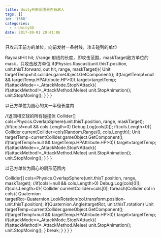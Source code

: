 ```yaml
---
title: Unity判断周围是否有敌人
tags: []
id: '1368'
categories:
  - - Unity3D
date: 2017-09-01 20:41:06
---
```


只攻击正前方的单位，向前发射一条射线，攻击碰到的单位

RaycastHit hit;
//range 射线的长度，即攻击范围，maskTarget敌方单位的mask，只攻击敌方单位
if(Physics.Raycast(unit.thisT.position, unit.thisT.forward, out hit, range, maskTarget)){
      Unit targetTemp=hit.collider.gameObject.GetComponent();
      if(targetTemp!=null && targetTemp.HPAttribute.HP>0){
           target=targetTemp;
           if(attackMode==\_AttackMode.StopNAttack){
               if(attackMethod!=\_AttackMethod.Melee) unit.StopAnimation();
                   unit.StopMoving();
               }
      }
}

以己方单位为圆心的某一半径长度内

//返回相交球的所有碰撞体
Collider\[\] cols=Physics.OverlapSphere(unit.thisT.position, range, maskTarget);
//if(cols!=null && cols.Length>0) Debug.Log(cols\[0\]);
if(cols.Length>0){
       Collider currentCollider=cols\[Random.Range(0, cols.Length)\];
       Unit targetTemp=currentCollider.gameObject.GetComponent();
       if(targetTemp!=null && targetTemp.HPAttribute.HP>0){
             target=targetTemp;
             if(attackMode==\_AttackMode.StopNAttack){
                if(attackMethod!=\_AttackMethod.Melee) unit.StopAnimation();
                   unit.StopMoving();
             }
       }
}

以己方单位为圆心的扇形范围内

Collider\[\] cols=Physics.OverlapSphere(unit.thisT.position, range, maskTarget);
//if(cols!=null && cols.Length>0) Debug.Log(cols\[0\]);
if(cols.Length>0){
      Collider currentCollider=cols\[0\];
      foreach(Collider col in cols){
          Quaternion targetRot=Quaternion.LookRotation(col.transform.position-unit.thisT.position);
          if(Quaternion.Angle(targetRot, unit.thisT.rotation)
             Unit targetTemp=currentCollider.gameObject.GetComponent();
             if(targetTemp!=null && targetTemp.HPAttribute.HP>0){
                  target=targetTemp;
                  if(attackMode==\_AttackMode.StopNAttack){
                       if(attackMethod!=\_AttackMethod.Melee) unit.StopAnimation();
                        unit.StopMoving();
                  }
                  break;
              }
          }
     }
}
